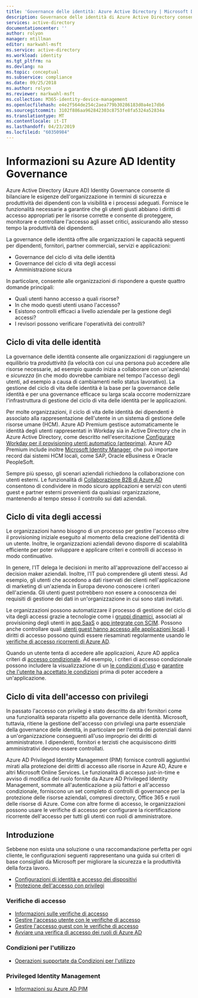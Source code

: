 ```yaml
---
title: 'Governance delle identità: Azure Active Directory | Microsoft Docs'
description: Governance delle identità di Azure Active Directory consente di bilanciare la necessità della propria organizzazione per la sicurezza e produttività dei dipendenti con i processi a destra e la visibilità.
services: active-directory
documentationcenter: ''
author: rolyon
manager: mtillman
editor: markwahl-msft
ms.service: active-directory
ms.workload: identity
ms.tgt_pltfrm: na
ms.devlang: na
ms.topic: conceptual
ms.subservice: compliance
ms.date: 09/25/2018
ms.author: rolyon
ms.reviewer: markwahl-msft
ms.collection: M365-identity-device-management
ms.openlocfilehash: e4e2f564de254c2aea779b30286183d0a4e17db6
ms.sourcegitcommit: 3102f886aa962842303c8753fe8fa5324a52834a
ms.translationtype: MT
ms.contentlocale: it-IT
ms.lasthandoff: 04/23/2019
ms.locfileid: "60350984"
---
```

# <a name="what-is-azure-ad-identity-governance"></a>Informazioni su Azure AD Identity Governance

Azure Active Directory (Azure AD) Identity Governance consente di bilanciare le esigenze dell'organizzazione in termini di sicurezza e produttività dei dipendenti con la visibilità e i processi adeguati. Fornisce le funzionalità necessarie a garantire che gli utenti giusti abbiano i diritti di accesso appropriati per le risorse corrette e consente di proteggere, monitorare e controllare l'accesso agli asset critici, assicurando allo stesso tempo la produttività dei dipendenti.  

La governance delle identità offre alle organizzazioni le capacità seguenti per dipendenti, fornitori, partner commerciali, servizi e applicazioni:

- Governance del ciclo di vita delle identità
- Governance del ciclo di vita degli accessi
- Amministrazione sicura

In particolare, consente alle organizzazioni di rispondere a queste quattro domande principali:

- Quali utenti hanno accesso a quali risorse?
- In che modo questi utenti usano l'accesso?
- Esistono controlli efficaci a livello aziendale per la gestione degli accessi?
- I revisori possono verificare l'operatività dei controlli?

## <a name="identity-lifecycle"></a>Ciclo di vita delle identità

La governance delle identità consente alle organizzazioni di raggiungere un equilibrio tra *produttività* (la velocità con cui una persona può accedere alle risorse necessarie, ad esempio quando inizia a collaborare con un'azienda) e *sicurezza* (in che modo dovrebbe cambiare nel tempo l'accesso degli utenti, ad esempio a causa di cambiamenti nello status lavorativo).  La gestione del ciclo di vita delle identità è la base per la governance delle identità e per una governance efficace su larga scala occorre modernizzare l'infrastruttura di gestione del ciclo di vita delle identità per le applicazioni.

Per molte organizzazioni, il ciclo di vita delle identità dei dipendenti è associato alla rappresentazione dell'utente in un sistema di gestione delle risorse umane (HCM).  Azure AD Premium gestisce automaticamente le identità degli utenti rappresentati in Workday sia in Active Directory che in Azure Active Directory, come descritto nell'esercitazione [Configurare Workday per il provisioning utenti automatico (anteprima)](../saas-apps/workday-inbound-tutorial.md).  Azure AD Premium include inoltre [Microsoft Identity Manager](/microsoft-identity-manager/), che può importare record dai sistemi HCM locali, come SAP, Oracle eBusiness e Oracle PeopleSoft.

Sempre più spesso, gli scenari aziendali richiedono la collaborazione con utenti esterni. Le funzionalità di [Collaborazione B2B di Azure AD](/azure/active-directory/b2b/) consentono di condividere in modo sicuro applicazioni e servizi con utenti guest e partner esterni provenienti da qualsiasi organizzazione, mantenendo al tempo stesso il controllo sui dati aziendali.

## <a name="access-lifecycle"></a>Ciclo di vita degli accessi

Le organizzazioni hanno bisogno di un processo per gestire l'accesso oltre il provisioning iniziale eseguito al momento della creazione dell'identità di un utente.  Inoltre, le organizzazioni aziendali devono disporre di scalabilità efficiente per poter sviluppare e applicare criteri e controlli di accesso in modo continuativo.

In genere, l'IT delega le decisioni in merito all'approvazione dell'accesso ai decision maker aziendali.  Inoltre, l'IT può comprendere gli utenti stessi.  Ad esempio, gli utenti che accedono a dati riservati dei clienti nell'applicazione di marketing di un'azienda in Europa devono conoscere i criteri dell'azienda. Gli utenti guest potrebbero non essere a conoscenza dei requisiti di gestione dei dati in un'organizzazione in cui sono stati invitati.

Le organizzazioni possono automatizzare il processo di gestione del ciclo di vita degli accessi grazie a tecnologie come i [gruppi dinamici](../users-groups-roles/groups-dynamic-membership.md), associati al provisioning degli utenti in [app SaaS](../saas-apps/tutorial-list.md) o [app integrate con SCIM](../manage-apps/use-scim-to-provision-users-and-groups.md).  Possono anche controllare quali [utenti guest hanno accesso alle applicazioni locali](../b2b/hybrid-cloud-to-on-premises.md).  I diritti di accesso possono quindi essere riesaminati regolarmente usando le [verifiche di accesso ricorrenti di Azure AD](access-reviews-overview.md).

Quando un utente tenta di accedere alle applicazioni, Azure AD applica criteri di [accesso condizionale](/azure/active-directory/conditional-access/). Ad esempio, i criteri di accesso condizionale possono includere la visualizzazione di un [le condizioni d'uso](../conditional-access/terms-of-use.md) e [garantire che l'utente ha accettato le condizioni](../conditional-access/require-tou.md) prima di poter accedere a un'applicazione.

## <a name="privileged-access-lifecycle"></a>Ciclo di vita dell'accesso con privilegi

In passato l'accesso con privilegi è stato descritto da altri fornitori come una funzionalità separata rispetto alla governance delle identità. Microsoft, tuttavia, ritiene la gestione dell'accesso con privilegi una parte essenziale della governance delle identità, in particolare per l'entità dei potenziali danni a un'organizzazione conseguenti all'uso improprio dei diritti di amministratore. I dipendenti, fornitori e terzisti che acquisiscono diritti amministrativi devono essere controllati.

Azure AD Privileged Identity Management (PIM) fornisce controlli aggiuntivi mirati alla protezione dei diritti di accesso alle risorse in Azure AD, Azure e altri Microsoft Online Services.  Le funzionalità di accesso just-in-time e avviso di modifica del ruolo fornite da Azure AD Privileged Identity Management, sommate all'autenticazione a più fattori e all'accesso condizionale, forniscono un set completo di controlli di governance per la protezione delle risorse aziendali, compresi directory, Office 365 e ruoli delle risorse di Azure. Come con altre forme di accesso, le organizzazioni possono usare le verifiche di accesso per configurare la ricertificazione ricorrente dell'accesso per tutti gli utenti con ruoli di amministratore.

## <a name="getting-started"></a>Introduzione

Sebbene non esista una soluzione o una raccomandazione perfetta per ogni cliente, le configurazioni seguenti rappresentano una guida sui criteri di base consigliati da Microsoft per migliorare la sicurezza e la produttività della forza lavoro.

- [Configurazioni di identità e accesso dei dispositivi](/microsoft-365/enterprise/microsoft-365-policies-configurations)
- [Protezione dell'accesso con privilegi](../users-groups-roles/directory-admin-roles-secure.md)


### <a name="access-reviews"></a>Verifiche di accesso

- [Informazioni sulle verifiche di accesso](access-reviews-overview.md)
- [Gestire l'accesso utente con le verifiche di accesso](manage-user-access-with-access-reviews.md)
- [Gestire l'accesso guest con le verifiche di accesso](manage-guest-access-with-access-reviews.md)
- [Avviare una verifica di accesso dei ruoli di Azure AD](../privileged-identity-management/pim-how-to-start-security-review.md)

### <a name="terms-of-use"></a>Condizioni per l'utilizzo

- [Operazioni supportate da Condizioni per l'utilizzo](../conditional-access/terms-of-use.md)

### <a name="privileged-identity-management"></a>Privileged Identity Management

- [Informazioni su Azure AD PIM](../privileged-identity-management/pim-configure.md)
